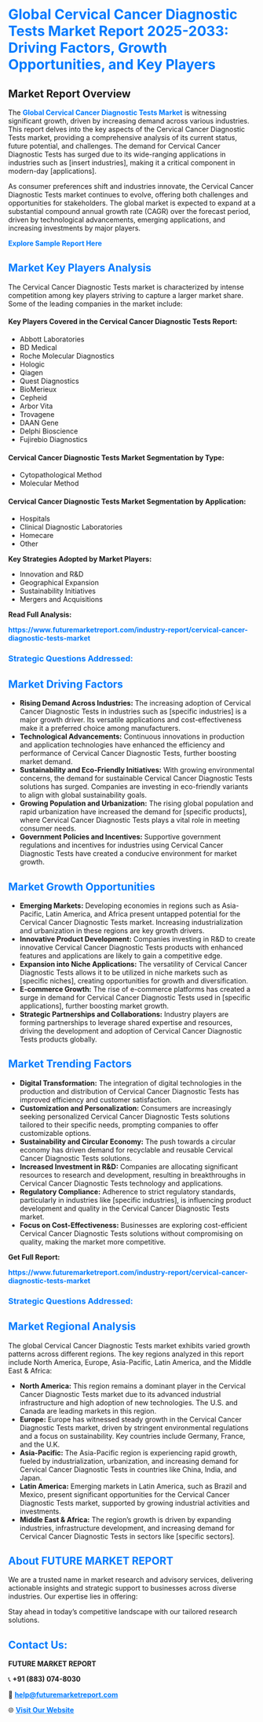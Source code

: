 <h1 style="color: #007BFF;">Global Cervical Cancer Diagnostic Tests Market Report 2025-2033: Driving Factors, Growth Opportunities, and Key Players</h1>

<section id="overview">
<h2>Market Report Overview</h2>
<p>The <a href="https://www.futuremarketreport.com/industry-report/cervical-cancer-diagnostic-tests-market" style="color: #007BFF; text-decoration: none;"><strong>Global Cervical Cancer Diagnostic Tests Market</strong></a> is witnessing significant growth, driven by increasing demand across various industries. This report delves into the key aspects of the Cervical Cancer Diagnostic Tests market, providing a comprehensive analysis of its current status, future potential, and challenges. The demand for Cervical Cancer Diagnostic Tests has surged due to its wide-ranging applications in industries such as [insert industries], making it a critical component in modern-day [applications].</p>
<p>As consumer preferences shift and industries innovate, the Cervical Cancer Diagnostic Tests market continues to evolve, offering both challenges and opportunities for stakeholders. The global market is expected to expand at a substantial compound annual growth rate (CAGR) over the forecast period, driven by technological advancements, emerging applications, and increasing investments by major players.</p>
</section>

<section id="overview">
<p><a href="https://www.futuremarketreport.com/request-sample/reportId=93209" style="color: #007BFF; text-decoration: none;"><strong>Explore Sample Report Here</strong></a></p>
</section>

<section id="key-players">
<h2 style="color: #007BFF;">Market Key Players Analysis</h2>
<p>The Cervical Cancer Diagnostic Tests market is characterized by intense competition among key players striving to capture a larger market share. Some of the leading companies in the market include:</p>
<h4>Key Players Covered in the Cervical Cancer Diagnostic Tests Report:</h4>
<ul><li>Abbott Laboratories</li><li>BD Medical</li><li>Roche Molecular Diagnostics</li><li>Hologic</li><li>Qiagen</li><li>Quest Diagnostics</li><li>BioMerieux</li><li>Cepheid</li><li>Arbor Vita</li><li>Trovagene</li><li>DAAN Gene</li><li>Delphi Bioscience</li><li>Fujirebio Diagnostics</li></ul>
<h4>Cervical Cancer Diagnostic Tests Market Segmentation by Type:</h4>
<ul><li>Cytopathological Method</li><li>Molecular Method</li></ul>

<h4>Cervical Cancer Diagnostic Tests Market Segmentation by Application:</h4>
<ul><li>Hospitals</li><li>Clinical Diagnostic Laboratories</li><li>Homecare</li><li>Other</li></ul>
<p><strong>Key Strategies Adopted by Market Players:</strong></p>
<ul>
<li>Innovation and R&D</li>
<li>Geographical Expansion</li>
<li>Sustainability Initiatives</li>
<li>Mergers and Acquisitions</li>
</ul>
</section>

<section>
<p><strong>Read Full Analysis: </strong></p><a href="https://www.futuremarketreport.com/industry-report/cervical-cancer-diagnostic-tests-market" style="color: #007BFF; text-decoration: none;"><strong>https://www.futuremarketreport.com/industry-report/cervical-cancer-diagnostic-tests-market</strong></a>
<h3 style="color: #007BFF;">Strategic Questions Addressed:</h3>
</section>

<section id="driving-factors">
<h2 style="color: #007BFF;">Market Driving Factors</h2>
<ul>
<li><strong>Rising Demand Across Industries:</strong> The increasing adoption of Cervical Cancer Diagnostic Tests in industries such as [specific industries] is a major growth driver. Its versatile applications and cost-effectiveness make it a preferred choice among manufacturers.</li>
<li><strong>Technological Advancements:</strong> Continuous innovations in production and application technologies have enhanced the efficiency and performance of Cervical Cancer Diagnostic Tests, further boosting market demand.</li>
<li><strong>Sustainability and Eco-Friendly Initiatives:</strong> With growing environmental concerns, the demand for sustainable Cervical Cancer Diagnostic Tests solutions has surged. Companies are investing in eco-friendly variants to align with global sustainability goals.</li>
<li><strong>Growing Population and Urbanization:</strong> The rising global population and rapid urbanization have increased the demand for [specific products], where Cervical Cancer Diagnostic Tests plays a vital role in meeting consumer needs.</li>
<li><strong>Government Policies and Incentives:</strong> Supportive government regulations and incentives for industries using Cervical Cancer Diagnostic Tests have created a conducive environment for market growth.</li>
</ul>
</section>

<section id="growth-opportunities">
<h2 style="color: #007BFF;">Market Growth Opportunities</h2>
<ul>
<li><strong>Emerging Markets:</strong> Developing economies in regions such as Asia-Pacific, Latin America, and Africa present untapped potential for the Cervical Cancer Diagnostic Tests market. Increasing industrialization and urbanization in these regions are key growth drivers.</li>
<li><strong>Innovative Product Development:</strong> Companies investing in R&D to create innovative Cervical Cancer Diagnostic Tests products with enhanced features and applications are likely to gain a competitive edge.</li>
<li><strong>Expansion into Niche Applications:</strong> The versatility of Cervical Cancer Diagnostic Tests allows it to be utilized in niche markets such as [specific niches], creating opportunities for growth and diversification.</li>
<li><strong>E-commerce Growth:</strong> The rise of e-commerce platforms has created a surge in demand for Cervical Cancer Diagnostic Tests used in [specific applications], further boosting market growth.</li>
<li><strong>Strategic Partnerships and Collaborations:</strong> Industry players are forming partnerships to leverage shared expertise and resources, driving the development and adoption of Cervical Cancer Diagnostic Tests products globally.</li>
</ul>
</section>

<section id="trending-factors">
<h2 style="color: #007BFF;">Market Trending Factors</h2>
<ul>
<li><strong>Digital Transformation:</strong> The integration of digital technologies in the production and distribution of Cervical Cancer Diagnostic Tests has improved efficiency and customer satisfaction.</li>
<li><strong>Customization and Personalization:</strong> Consumers are increasingly seeking personalized Cervical Cancer Diagnostic Tests solutions tailored to their specific needs, prompting companies to offer customizable options.</li>
<li><strong>Sustainability and Circular Economy:</strong> The push towards a circular economy has driven demand for recyclable and reusable Cervical Cancer Diagnostic Tests solutions.</li>
<li><strong>Increased Investment in R&D:</strong> Companies are allocating significant resources to research and development, resulting in breakthroughs in Cervical Cancer Diagnostic Tests technology and applications.</li>
<li><strong>Regulatory Compliance:</strong> Adherence to strict regulatory standards, particularly in industries like [specific industries], is influencing product development and quality in the Cervical Cancer Diagnostic Tests market.</li>
<li><strong>Focus on Cost-Effectiveness:</strong> Businesses are exploring cost-efficient Cervical Cancer Diagnostic Tests solutions without compromising on quality, making the market more competitive.</li>
</ul>
</section>

<section>
<p><strong>Get Full Report: </strong></p><a href="https://www.futuremarketreport.com/industry-report/cervical-cancer-diagnostic-tests-market" style="color: #007BFF; text-decoration: none;"><strong>https://www.futuremarketreport.com/industry-report/cervical-cancer-diagnostic-tests-market</strong></a>
<h3 style="color: #007BFF;">Strategic Questions Addressed:</h3>
</section>


<section id="regional-analysis">
<h2 style="color: #007BFF;">Market Regional Analysis</h2>
<p>The global Cervical Cancer Diagnostic Tests market exhibits varied growth patterns across different regions. The key regions analyzed in this report include North America, Europe, Asia-Pacific, Latin America, and the Middle East & Africa:</p>
<ul>
<li><strong>North America:</strong> This region remains a dominant player in the Cervical Cancer Diagnostic Tests market due to its advanced industrial infrastructure and high adoption of new technologies. The U.S. and Canada are leading markets in this region.</li>
<li><strong>Europe:</strong> Europe has witnessed steady growth in the Cervical Cancer Diagnostic Tests market, driven by stringent environmental regulations and a focus on sustainability. Key countries include Germany, France, and the U.K.</li>
<li><strong>Asia-Pacific:</strong> The Asia-Pacific region is experiencing rapid growth, fueled by industrialization, urbanization, and increasing demand for Cervical Cancer Diagnostic Tests in countries like China, India, and Japan.</li>
<li><strong>Latin America:</strong> Emerging markets in Latin America, such as Brazil and Mexico, present significant opportunities for the Cervical Cancer Diagnostic Tests market, supported by growing industrial activities and investments.</li>
<li><strong>Middle East & Africa:</strong> The region’s growth is driven by expanding industries, infrastructure development, and increasing demand for Cervical Cancer Diagnostic Tests in sectors like [specific sectors].</li>
</ul>
</section>

<footer>
<h2 style="color: #007BFF;">About FUTURE MARKET REPORT</h2>
<p>We are a trusted name in market research and advisory services, delivering actionable insights and strategic support to businesses across diverse industries. Our expertise lies in offering:</p>

<p>Stay ahead in today’s competitive landscape with our tailored research solutions.</p>

<h2 style="color: #007BFF;">Contact Us:</h2>
<p><strong>FUTURE MARKET REPORT</strong></p>
<p>📞 <strong>+91 (883) 074-8030</strong></p>
<p>📧 <strong><a href="mailto:help@futuremarketreport.com" style="color: #007BFF;">help@futuremarketreport.com</a></strong></p>
<p>🌐 <strong><a href="https://www.futuremarketreport.com/" style="color: #007BFF;">Visit Our Website</a></strong></p>
</footer>